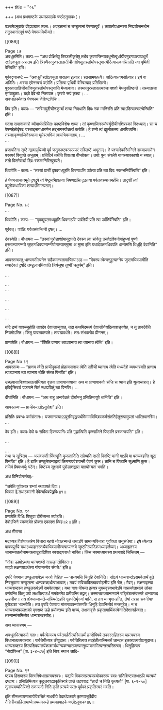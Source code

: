 +++
title = "०६"

+++
(अथ प्रथमाष्टके प्रथमप्रपाठके षष्ठोऽनुवाकः )।

पञ्चमेऽनुवाके व्रीह्यवघात उक्तः। अवहतानां च तण्डुलानां पेषणात्पूर्वं । कपालोपधानस्य निष्प्रयोजनत्वेन तदुपधानात्पूर्व षष्ठे पेषणममिधीयते।

[[086]]

Page ८७  
अवधूतमिति। कल्पः — “अथ प्रोक्षितेषु त्रिष्फलीकृतेषु तथैव कृष्णाजिनयवधूनौत्वूर्ध्वग्रीवमुदगावत्यावधूतँ रक्षोऽवधूता अरातय इति त्रिरथैनत्पुरुस्तात्प्रतीचीनग्रीवसुत्तरलोमोपस्तृणात्येदित्यास्त्वगसि प्रति त्वा पृथिवी वेत्त्विति” इति।

पूर्ववद्व्याचष्टे — “अवधूतँ रक्षोऽवधूता अरातय इत्याह। रक्षसामपहत्यै। अदित्यात्त्वगसीत्याह। इयं वा अदितिः। अस्या एवैनत्त्वचं कऱोति। प्रतित्वा पृथिवी वेत्त्वित्याह प्रतिष्ठित्यै। पुरस्तात्प्रतिचीनग्रीवमुत्तरलोमोपस्तृणाति मेध्यत्वाय। तस्मात्पुरस्तात्प्रत्यञ्चः पशवो मेधमुपतिष्ठन्ते। तस्मात्प्रजा मृगंग्राहुकाः। यज्ञो देवेभ्यो निलायत। कृष्णो रूपं कृत्वा। 
...  
अवधातस्येवात्र पेषणस्य विशिष्टविधिः।

दिव इति। कल्पः — “तस्मिन्नुदीचीनकुम्बाँ शम्यां निदधाति दिवः स्क म्मनिरसि प्रति त्वाऽदित्यात्त्वरग्वेत्त्विति” इति।

गदया समानाकारो व्यौमार्धपरिमितः काष्ठविशेषः शम्या। तां कृष्णाजिनस्योपर्युदीचीनशिरस्कां निदध्यात्। सा च पेषणहेतोर्दृषदः पश्चाद्भागधारणेन तद्भागस्यौन्नत्यं करोति। हे शम्ये त्वं द्युलोकस्य धारयित्र्यसि। तस्मात्कृष्णाजिनेरूपाया भूमेस्त्वगियं त्वामभिमन्यताम्। 
...  
...  

प्रजापतिना सृष्टे द्यावापृथिव्यौ पूर्वं जतुकाष्टवत्परस्परं संश्लिष्टे अभूताम्। ते पश्चादेकस्मिन्दिने शम्याप्रमाणेन परस्परं वियुक्ते अभूताम्। प्रतिदिनं तथेति विवक्षया वीप्सोक्ता। तयोः पुनः संश्लेषे यागस्यावकाशो न स्यात्। ततो विश्लेषार्था दिवः स्कम्भनिरित्युच्यते।

धिषणेति – कल्पः – “तस्यां प्राचीं दृषदगध्युहति धिषणाऽसि पर्वत्या प्रति त्वा दिवः स्कम्भनिर्वेत्त्विति” इति।

हे पेषणसाधानभूते दृषद्रूपे त्वं पेष्टुमभिज्ञतया धिषणाऽसि दृढतया पर्वतावस्थानमर्हसि। तादृशीं त्वां द्युलोकधारिका शम्याऽभिमन्यताम्। 

[[087]]

Page No. ८८  
...  

धिषणेति। कल्पः — “दृषद्युपलमध्यूहति धिषणाऽसि पार्वतेयी प्रति त्वा पर्वतिर्वेत्त्विति” इति।

पूर्ववत्। पर्वतिः पर्वतसंबन्धिनी दृषत्। 
...  

देवस्येति। बौधायनः — “तस्यां पुरोडाशीयानुद्वपति देवस्य त्वा सवितुः प्रसवेऽश्विनोर्बाहुभ्यां पूष्णो हस्ताभ्यामग्नये जुष्टमधिवपाम्यग्नीषोमाभ्याममुष्मा अ मुष्मा इति यथादेवतमधिवपति धान्यमसि धिधुहि देवानिति” इति।

आपस्तम्बस्तु धान्यमसीत्यनेन सहैकमन्त्रतामाश्रित्याऽऽह — “देवस्य त्वेत्यनुद्रुत्याग्नेय जुष्टमधिवपामीति यथादेवतं दृषदि तण्डुलानधिवपति त्रिर्यजुषा तूष्णीं चतुर्थम्” इति।

...  

...  
...  

...  

...  

...  

यदि द्रव्यं यावज्जुहोति तावदेव देवान्प्राप्नुयात्, तदा कथमिदमल्पं देवान्प्रीणेयदित्याशङ्क्येत, न तु तावदेवेति नियमोऽस्ति। किंतु यावत्काम्यते। तावत्प्रवर्धते। ततः संभवत्येव प्रीणनम्।

प्राणायेति। बौधायनः — “पिँषति प्राणाय त्वाऽपानाय त्वा व्यानाय त्वेति” इति।

[[088]]

Page No ८९  
आपस्तम्बः — “प्राणय त्वेति प्राचीमुपलां प्रोहत्यपानाय त्वेति प्रतीचीं व्यानाय त्वेति मध्यदेशे व्यवधारयति प्राणाय त्वाऽपानाय त्वा व्यानाय त्वेति संतत पिनष्टि” इति।

उच्छ्वासानिःश्वासतत्संधिगता वृत्तयः प्राणापानव्यानाः अथ यः प्राणापानयोः संधिः स व्यान इति श्रुत्यन्तरात्। हे हविर्वृत्तित्रयं यजमाने चिरं स्थापयितुं त्वां पिनष्मि। 
...  

दीर्घामिति। बौधायनः — “अथ बाहू अन्ववेक्षते दीर्घामनु प्रसितिमायुषे धामिति” इति।

आपस्तम्बः — प्राचीमन्ततोऽनुप्रोह्य” इति।

प्रसितिः प्रबन्धः कर्मसंतानः। यजमानस्याऽऽयुरभिवृद्ध्यर्थमिमामविच्छिन्नकर्मसंततिहेतुरूपामुपलां धारितवानस्मि। 
...  

देव इति। कल्पः देवो वः सविता हिरण्यपाणिः प्रति गृह्णात्विति कृष्णाजिने पिष्टानि प्रस्कन्दयति” इति।

...  

...  
तथा च सूत्रितम् — असंवपन्ती पिँषाणूनि कुरूतादिति संप्रेष्यति दासी पिनष्टि पत्नी वाऽपि वा पत्न्यवहन्ति शूद्रा पिनष्टि” इति। हे दासि तण्डूलेष्वन्यद्रव्यं किमप्यप्रवेशयन्ती पेषणं कुरू। तानि च पिष्टानि सूक्ष्माणि कुरू। तमिमं प्रैषमध्वर्युः पठेन्। पिष्टस्य सूक्ष्मत्वे पुरोडाशद्वारा यज्ञयोग्यता भवति।

अथ विनियोगसंग्रहः-

“अवेति पूर्ववत्तत्र शम्यां स्थापयते दिवः।  
धिषणा द्वे तथाऽश्मानौ देवेत्यधिवपेद्धविः॥१॥

[[089]]

Page No. ९०  
प्रणायेति विधिः पिष्टूवा दीर्घेत्यन्त उपोहति।  
देवोऽजिने स्कन्दयेत प्रोक्ता एकादश त्विह॥२॥ इति।

अथ मीमांसा।

मद्यप्यत्र विशेषाकारेण विचारा बहवो नोपलभ्यन्ते तथाऽपि सामान्यविचाराः पूर्वोक्ता अनुसंधेयाः। इषे त्येत्यत्र वाक्यपूर्तये यथाऽध्याहारस्तथैवाधिवपामीत्यत्राप्यग्नये जुष्टमित्यादिकमध्याहर्तव्यम्। अध्याहृतस्य चानाम्नातत्वेनामन्त्रत्वादूहादिष्विव स्वराद्यपराधो नास्ति। किंच नवमाध्यायस्य प्रथमपादे चिन्तितम् —

“नोह्य ऊह्योऽथवा धान्यशब्दो नासङ्गतोक्तितः।  
ऊह्यो लक्षणयाऽर्थस्य गोपानस्येव संगतेः” इति॥

दृषदि पेषणाय तण्डुलावापेऽयं मन्त्रो विहितः — धान्यमसि धिनुहि देवानिति। सोऽयं धान्यशब्दोऽसमवेतार्थं ब्रूते निस्तुषाणां तण्डुलानां धान्यशब्दार्थत्वाभावात्। तदयं सवित्रादिशब्दवन्नोहनीय इति चेत्। मैवम्। लक्षणावृत्त्या धान्यशब्दस्य तण्डुलरूपेऽर्थे समवेतत्वात्। यथा गावः पीयन्त इत्यत्र मुख्यवृत्त्यभावेऽपि नासमवेतार्थत्वं लोका वर्णयन्ति किंतु पयो लक्षयित्वाऽर्धं समवेतमेव प्रतीयन्ति तद्वत्। तस्माच्छाक्यानामयने षट्त्रिंशत्संवत्सरे धान्यशब्द ऊहनीयः। तत्र ह्येवमाम्नायते-संस्थितेऽहनि गृहपतिर्मृगयां याति, स तत्र यान्मृगान्हन्ति, तेषां तरसा सवनीयाः पुरोडाशा भवन्तीति। तत्र दृषदि पेषणाय मांसमावपन्मांसमसि धिनुहि देवानित्येवं मन्त्रमूहेत्। न च धान्यशब्दवल्लक्षको मृगशब्द ऊहे प्रयोक्तव्य इति वाच्यं, लक्षणावृत्तेः प्रकृतावार्थिकत्वेनातिदेशानर्हत्वात्।तस्मान्मांसमित्येव धान्यशब्दस्योहः।

अथ व्याकरणम् —

अवधूतमित्यादयो गताः। पर्वत्येत्यस्य पर्वतमर्हतीत्यस्मिन्नर्थे छन्दोविषये तकारराहितस्य यप्रत्ययस्य विधानात्प्रत्ययस्वरः। पार्वतेयीत्यत्र ङीषुदात्तः। पर्वतिरित्यत्र तदर्हतीत्यस्मिन्नर्थे छान्दस इकारप्रत्ययोऽप्युदात्तः। धान्यशब्दस्य तिल्यशिक्यमर्त्यकाश्मर्यधान्यकन्याराजन्यमनुष्यायणामित्यन्तस्वरितत्वम्। धिनुहित्यत्र “सेर्ह्यपिच्च” [पा. ३-४-८७] इति सिपः स्थान आदि-

[[090]]

Page No. ९१  
ष्टस्य हिशब्दस्य पित्त्वनिषेधात्प्रत्ययस्वरः। यद्यपि विकरणप्रत्ययस्योकारस्य स्वरः सतिशिष्टस्तथाऽपि व्यत्ययो द्रष्टव्यः। प्रसितिमित्यत्र कृदुत्तरपदप्रकृतिस्वरे प्राप्ते तदपवादः “तादौ च निति कृत्यतौ” [पा. ६-२-५०] तुमत्ययव्यतिरिक्ते तकारादौ निति कृति प्रत्यये परतः पूर्वपदं प्रकृतिस्वरं भवति।

इति श्रीमत्सायणाचार्यविरचिते माधवीये वेदार्थप्रकाशे कृष्णयजुर्वेदीय  
तैत्तिरीयसंहिताभाष्ये प्रथमकाण्डे प्रथमप्रपाठके षष्ठोऽनुवाकः॥६॥
